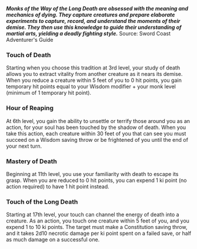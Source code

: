 ***Monks of the Way of the Long Death are obsessed with the meaning and mechanics of dying. They capture creatures and prepare elaborate experiments to capture, record, and understand the moments of their demise. They then use this knowledge to guide their understanding of martial arts, yielding a deadly fighting style.***
Source: Sword Coast Adventurer's Guide
### Touch of Death
Starting when you choose this tradition at 3rd level, your study of death allows you to extract vitality from another creature as it nears its demise. When you reduce a creature within 5 feet of you to 0 hit points, you gain temporary hit points equal to your Wisdom modifier + your monk level (minimum of 1 temporary hit point).
### Hour of Reaping
At 6th level, you gain the ability to unsettle or terrify those around you as an action, for your soul has been touched by the shadow of death. When you take this action, each creature within 30 feet of you that can see you must succeed on a Wisdom saving throw or be frightened of you until the end of your next turn.
### Mastery of Death
Beginning at 11th level, you use your familiarity with death to escape its grasp. When you are reduced to 0 hit points, you can expend 1 ki point (no action required) to have 1 hit point instead.
### Touch of the Long Death
Starting at 17th level, your touch can channel the energy of death into a creature. As an action, you touch one creature within 5 feet of you, and you expend 1 to 10 ki points. The target must make a Constitution saving throw, and it takes 2d10 necrotic damage per ki point spent on a failed save, or half as much damage on a successful one.
